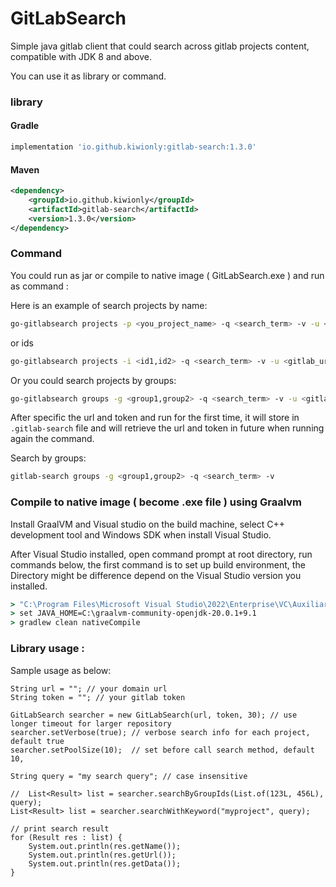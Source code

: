 # GitLabSearch
Simple java gitlab client that could search across gitlab projects content, compatible with JDK 8 and above.

You can use it as library or command.

### library

#### Gradle

```groovy
implementation 'io.github.kiwionly:gitlab-search:1.3.0'
```

#### Maven

```xml
<dependency>
    <groupId>io.github.kiwionly</groupId>
    <artifactId>gitlab-search</artifactId>
    <version>1.3.0</version>
</dependency>
```

### Command 

You could run as jar or compile to native image ( GitLabSearch.exe ) and run as command :

Here is an example of search projects by name:

```sh
go-gitlabsearch projects -p <you_project_name> -q <search_term> -v -u <gitlab_url> -t <api_token>
```

or ids

```sh
go-gitlabsearch projects -i <id1,id2> -q <search_term> -v -u <gitlab_url> -t <api_token>
```


Or you could search projects by groups:
```sh
go-gitlabsearch groups -g <group1,group2> -q <search_term> -v -u <gitlab_url> -t <api_token>
```

After specific the url and token and run for the first time, it will store in `.gitlab-search` file and will retrieve the url and token in future when running again the command.

Search by groups:

```sh
gitlab-search groups -g <group1,group2> -q <search_term> -v
```

### Compile to native image ( become .exe file ) using Graalvm

Install GraalVM and Visual studio on the build machine, select C++ development tool and Windows SDK when install Visual Studio.

After Visual Studio installed, open command prompt at root directory, run commands below, the first command is to set up build environment,
the Directory might be difference depend on the Visual Studio version you installed.

```cmd
> "C:\Program Files\Microsoft Visual Studio\2022\Enterprise\VC\Auxiliary\Build\vcvars64"
> set JAVA_HOME=C:\graalvm-community-openjdk-20.0.1+9.1
> gradlew clean nativeCompile
```

### Library usage :

Sample usage as below:

```
String url = ""; // your domain url
String token = ""; // your gitlab token

GitLabSearch searcher = new GitLabSearch(url, token, 30); // use longer timeout for larger repository
searcher.setVerbose(true); // verbose search info for each project, default true
searcher.setPoolSize(10);  // set before call search method, default 10,

String query = "my search query"; // case insensitive

//	List<Result> list = searcher.searchByGroupIds(List.of(123L, 456L), query);
List<Result> list = searcher.searchWithKeyword("myproject", query);

// print search result								
for (Result res : list) {
	System.out.println(res.getName());
	System.out.println(res.getUrl());
	System.out.println(res.getData());
}
```
